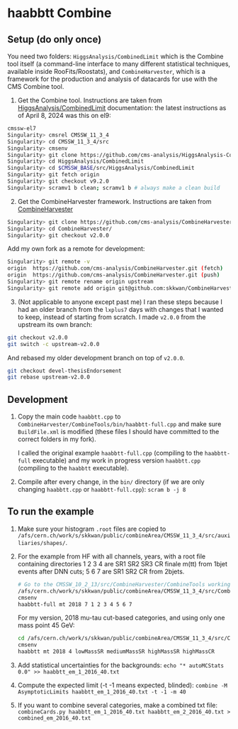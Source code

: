 # haabbtt Combine

## Setup (do only once)

You need two folders: `HiggsAnalysis/CombinedLimit` which is the Combine tool itself (a command-line interface to many different statistical techniques, available inside RooFits/Roostats), and `CombineHarvester`, which is a framework for the production and analysis of datacards for use with the CMS Combine tool.

1. Get the Combine tool. Instructions are taken from [HiggsAnalysis/CombinedLimit](http://cms-analysis.github.io/HiggsAnalysis-CombinedLimit/latest/#installation-instructions) documentation: the latest instructions as of April 8, 2024 was this on el9:

```bash
cmssw-el7
Singularity> cmsrel CMSSW_11_3_4
Singularity> cd CMSSW_11_3_4/src
Singularity> cmsenv
Singularity> git clone https://github.com/cms-analysis/HiggsAnalysis-CombinedLimit.git HiggsAnalysis/CombinedLimit
Singularity> cd HiggsAnalysis/CombinedLimit
Singularity> cd $CMSSW_BASE/src/HiggsAnalysis/CombinedLimit
Singularity> git fetch origin
Singularity> git checkout v9.2.0
Singularity> scramv1 b clean; scramv1 b # always make a clean build
```

2. Get the CombineHarvester framework. Instructions are taken from [CombineHarvester](http://cms-analysis.github.io/CombineHarvester/)

```bash
Singularity> git clone https://github.com/cms-analysis/CombineHarvester.git CombineHarvester
Singularity> cd CombineHarvester/
Singularity> git checkout v2.0.0
```

Add my own fork as a remote for development:
```bash
Singularity> git remote -v
origin  https://github.com/cms-analysis/CombineHarvester.git (fetch)
origin  https://github.com/cms-analysis/CombineHarvester.git (push)
Singularity> git remote rename origin upstream
Singularity> git remote add origin git@github.com:skkwan/CombineHarvester-haabbtt.git
```

3. (Not applicable to anyone except past me) I ran these steps because I had an older branch from the `lxplus7` days with changes that I wanted to keep, instead of starting from scratch.
I made `v2.0.0` from the upstream its own branch:
```bash
git checkout v2.0.0
git switch -c upstream-v2.0.0
```
And rebased my older development branch on top of `v2.0.0`.
```bash
git checkout devel-thesisEndorsement
git rebase upstream-v2.0.0
```

## Development 
1. Copy the main code `haabbtt.cpp` to `CombineHarvester/CombineTools/bin/haabbtt-full.cpp` and make sure `BuildFile.xml` is modified
   (these files I should have committed to the correct folders in my fork). 

   I called the original example `haabbtt-full.cpp` (compiling to the `haabbtt-full` executable) and my work in progress version 
   `haabbtt.cpp` (compiling to the `haabbtt` executable).

2. Compile after every change, in the `bin/` directory (if we are only changing `haabbtt.cpp` or `haabbtt-full.cpp`):
   `scram b -j 8`

## To run the example
1. Make sure your histogram `.root` files are copied to
   `/afs/cern.ch/work/s/skkwan/public/combineArea/CMSSW_11_3_4/src/auxiliaries/shapes/`.

2. For the example from HF with all channels, years, with a root file containing directories 1 2 3 4 are SR1 SR2 SR3 CR finale m(tt) from 1bjet events after DNN cuts; 5 6 7 are SR1 SR2 CR from 2bjets.
   ```bash
   # Go to the CMSSW_10_2_13/src/CombineHarvester/CombineTools working directory:
   /afs/cern.ch/work/s/skkwan/public/combineArea/CMSSW_11_3_4/src/CombineHarvester/CombineTools/src/AABBTT_allyears
   cmsenv
   haabbtt-full mt 2018 7 1 2 3 4 5 6 7
   ```

   For my version, 2018 mu-tau cut-based categories, and using only one mass point 45 GeV:
   ```bash
   cd /afs/cern.ch/work/s/skkwan/public/combineArea/CMSSW_11_3_4/src/CombineHarvester/CombineTools/src/AABBTT_allyears
   cmsenv
   haabbtt mt 2018 4 lowMassSR mediumMassSR highMassSR highMassCR
   ```

2. Add statistical uncertainties for the backgrounds: 
   `echo "* autoMCStats 0.0" >> haabbtt_em_1_2016_40.txt`

3. Compute the expected limit (-t -1 means expected, blinded): 
   `combine -M AsymptoticLimits haabbtt_em_1_2016_40.txt -t -1 -m 40`

4. If you want to combine several categories, make a combined txt file:
   `combineCards.py haabbtt_em_1_2016_40.txt haabbtt_em_2_2016_40.txt > combined_em_2016_40.txt` 